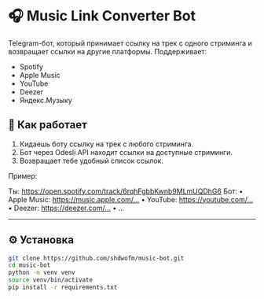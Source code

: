 # 🎧 Music Link Converter Bot

Telegram-бот, который принимает ссылку на трек с одного стриминга и возвращает ссылки на другие платформы. Поддерживает:

- Spotify
- Apple Music
- YouTube
- Deezer
- Яндекс.Музыку

## 🚀 Как работает

1. Кидаешь боту ссылку на трек с любого стриминга.
2. Бот через Odesli API находит ссылки на доступные стриминги.
3. Возвращает тебе удобный список ссылок.

Пример:

Ты: https://open.spotify.com/track/6rqhFgbbKwnb9MLmUQDhG6
Бот:
	•	Apple Music: https://music.apple.com/…
	•	YouTube: https://youtube.com/…
	•	Deezer: https://deezer.com/…
	•	…

---

## ⚙️ Установка

```bash
git clone https://github.com/shdwofm/music-bot.git
cd music-bot
python -m venv venv
source venv/bin/activate
pip install -r requirements.txt